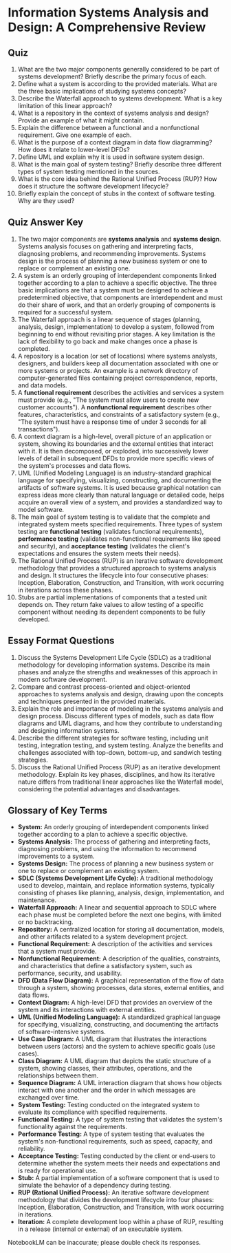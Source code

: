 # Information Systems Analysis and Design: A Comprehensive Review

## Quiz

1. What are the two major components generally considered to be part of systems development? Briefly describe the primary focus of each.
2. Define what a system is according to the provided materials. What are the three basic implications of studying systems concepts?
3. Describe the Waterfall approach to systems development. What is a key limitation of this linear approach?
4. What is a repository in the context of systems analysis and design? Provide an example of what it might contain.
5. Explain the difference between a functional and a nonfunctional requirement. Give one example of each.
6. What is the purpose of a context diagram in data flow diagramming? How does it relate to lower-level DFDs?
7. Define UML and explain why it is used in software system design.
8. What is the main goal of system testing? Briefly describe three different types of system testing mentioned in the sources.
9. What is the core idea behind the Rational Unified Process (RUP)? How does it structure the software development lifecycle?
10. Briefly explain the concept of stubs in the context of software testing. Why are they used?

## Quiz Answer Key

1. The two major components are **systems analysis** and **systems design**. Systems analysis focuses on gathering and interpreting facts, diagnosing problems, and recommending improvements. Systems design is the process of planning a new business system or one to replace or complement an existing one.
2. A system is an orderly grouping of interdependent components linked together according to a plan to achieve a specific objective. The three basic implications are that a system must be designed to achieve a predetermined objective, that components are interdependent and must do their share of work, and that an orderly grouping of components is required for a successful system.
3. The Waterfall approach is a linear sequence of stages (planning, analysis, design, implementation) to develop a system, followed from beginning to end without revisiting prior stages. A key limitation is the lack of flexibility to go back and make changes once a phase is completed.
4. A repository is a location (or set of locations) where systems analysts, designers, and builders keep all documentation associated with one or more systems or projects. An example is a network directory of computer-generated files containing project correspondence, reports, and data models.
5. A **functional requirement** describes the activities and services a system must provide (e.g., "The system must allow users to create new customer accounts"). A **nonfunctional requirement** describes other features, characteristics, and constraints of a satisfactory system (e.g., "The system must have a response time of under 3 seconds for all transactions").
6. A context diagram is a high-level, overall picture of an application or system, showing its boundaries and the external entities that interact with it. It is then decomposed, or exploded, into successively lower levels of detail in subsequent DFDs to provide more specific views of the system's processes and data flows.
7. UML (Unified Modeling Language) is an industry-standard graphical language for specifying, visualizing, constructing, and documenting the artifacts of software systems. It is used because graphical notation can express ideas more clearly than natural language or detailed code, helps acquire an overall view of a system, and provides a standardized way to model software.
8. The main goal of system testing is to validate that the complete and integrated system meets specified requirements. Three types of system testing are **functional testing** (validates functional requirements), **performance testing** (validates non-functional requirements like speed and security), and **acceptance testing** (validates the client's expectations and ensures the system meets their needs).
9. The Rational Unified Process (RUP) is an iterative software development methodology that provides a structured approach to systems analysis and design. It structures the lifecycle into four consecutive phases: Inception, Elaboration, Construction, and Transition, with work occurring in iterations across these phases.
10. Stubs are partial implementations of components that a tested unit depends on. They return fake values to allow testing of a specific component without needing its dependent components to be fully developed.

## Essay Format Questions

1. Discuss the Systems Development Life Cycle (SDLC) as a traditional methodology for developing information systems. Describe its main phases and analyze the strengths and weaknesses of this approach in modern software development.
2. Compare and contrast process-oriented and object-oriented approaches to systems analysis and design, drawing upon the concepts and techniques presented in the provided materials.
3. Explain the role and importance of modeling in the systems analysis and design process. Discuss different types of models, such as data flow diagrams and UML diagrams, and how they contribute to understanding and designing information systems.
4. Describe the different strategies for software testing, including unit testing, integration testing, and system testing. Analyze the benefits and challenges associated with top-down, bottom-up, and sandwich testing strategies.
5. Discuss the Rational Unified Process (RUP) as an iterative development methodology. Explain its key phases, disciplines, and how its iterative nature differs from traditional linear approaches like the Waterfall model, considering the potential advantages and disadvantages.

## Glossary of Key Terms

- **System:** An orderly grouping of interdependent components linked together according to a plan to achieve a specific objective.
- **Systems Analysis:** The process of gathering and interpreting facts, diagnosing problems, and using the information to recommend improvements to a system.
- **Systems Design:** The process of planning a new business system or one to replace or complement an existing system.
- **SDLC (Systems Development Life Cycle):** A traditional methodology used to develop, maintain, and replace information systems, typically consisting of phases like planning, analysis, design, implementation, and maintenance.
- **Waterfall Approach:** A linear and sequential approach to SDLC where each phase must be completed before the next one begins, with limited or no backtracking.
- **Repository:** A centralized location for storing all documentation, models, and other artifacts related to a system development project.
- **Functional Requirement:** A description of the activities and services that a system must provide.
- **Nonfunctional Requirement:** A description of the qualities, constraints, and characteristics that define a satisfactory system, such as performance, security, and usability.
- **DFD (Data Flow Diagram):** A graphical representation of the flow of data through a system, showing processes, data stores, external entities, and data flows.
- **Context Diagram:** A high-level DFD that provides an overview of the system and its interactions with external entities.
- **UML (Unified Modeling Language):** A standardized graphical language for specifying, visualizing, constructing, and documenting the artifacts of software-intensive systems.
- **Use Case Diagram:** A UML diagram that illustrates the interactions between users (actors) and the system to achieve specific goals (use cases).
- **Class Diagram:** A UML diagram that depicts the static structure of a system, showing classes, their attributes, operations, and the relationships between them.
- **Sequence Diagram:** A UML interaction diagram that shows how objects interact with one another and the order in which messages are exchanged over time.
- **System Testing:** Testing conducted on the integrated system to evaluate its compliance with specified requirements.
- **Functional Testing:** A type of system testing that validates the system's functionality against the requirements.
- **Performance Testing:** A type of system testing that evaluates the system's non-functional requirements, such as speed, capacity, and reliability.
- **Acceptance Testing:** Testing conducted by the client or end-users to determine whether the system meets their needs and expectations and is ready for operational use.
- **Stub:** A partial implementation of a software component that is used to simulate the behavior of a dependency during testing.
- **RUP (Rational Unified Process):** An iterative software development methodology that divides the development lifecycle into four phases: Inception, Elaboration, Construction, and Transition, with work occurring in iterations.
- **Iteration:** A complete development loop within a phase of RUP, resulting in a release (internal or external) of an executable system.

NotebookLM can be inaccurate; please double check its responses.